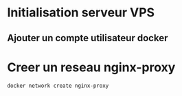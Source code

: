 # Initialisation serveur VPS

## Ajouter un compte utilisateur docker


# Creer un reseau nginx-proxy

    docker network create nginx-proxy

